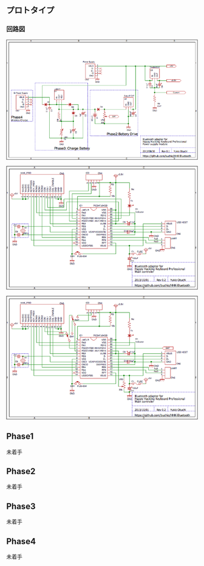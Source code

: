 ## プロトタイプ

### 回路図

![電源部回路図](Figures/HHK-Bluetooth_PowerSupply.png)


![コントローラ部回路図(電流計測無し)](Figures/HHK-Bluetooth_Main_WO_AN.png)


![コントローラ部回路図(電流計測とICDをスイッチで切替)](Figures/HHK-Bluetooth_Main_W_AN.png)




## Phase1

未着手

## Phase2

未着手

## Phase3

未着手

## Phase4

未着手


